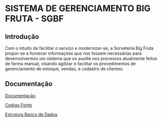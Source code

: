 # SISTEMA DE GERENCIAMENTO BIG FRUTA - SGBF

## Introdução

Com o intuito de facilitar o serviço e modernizar-se, a Sorveteria Big Fruta propor-se a fornecer informações que nos fossem necessárias para desenvolvermos um sistema que os auxilie nos processos atualmente feitos de forma manual, visando agilizar e facilitar os procedimentos de gerenciamento de estoque, vendas, e cadastro de clientes.

## Documentação

[Documentação](https://github.com/michaelldo/SystemBF/blob/master/DOCS/DOCUMENTA%C3%87%C3%83O-SGBF.pdf)

[Codigo Fonte](https://github.com/michaelldo/SystemBF/tree/master/SGBF)

[Estrutura Banco de Dados](https://github.com/michaelldo/SystemBF/blob/master/BD/sgbf.sql)


